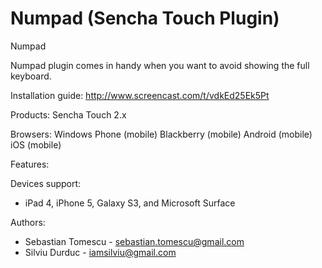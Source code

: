Numpad (Sencha Touch Plugin)
======

Numpad 


Numpad plugin comes in handy when you want to avoid showing the full keyboard.

Installation guide: http://www.screencast.com/t/vdkEd25Ek5Pt

Products: Sencha Touch 2.x

Browsers: Windows Phone (mobile) Blackberry (mobile) Android (mobile) iOS (mobile)

Features:


Devices support:
- iPad 4, iPhone 5, Galaxy S3, and Microsoft Surface

Authors: 
- Sebastian Tomescu - sebastian.tomescu@gmail.com
- Silviu Durduc - iamsilviu@gmail.com
